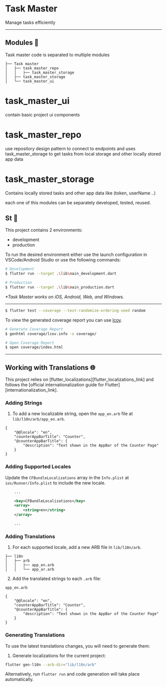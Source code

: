 # Task Master

Manage tasks efficiently

---

## Modules 🚀
Task master code is separated to multiple modules

```
├── Task master
│   ├── task_master_repo
│   │   ├── task_master_storage
│   ├── task_master_storage
│   └── task_master_ui
```

# task_master_ui 
contain basic project ui components

# task_master_repo
use repository design pattern to connect to endpoints and uses
task_master_storage to get tasks from local storage and other locally stored app data

# task_master_storage
Contains locally stored tasks and other app data like (token, userName ..)

each one of this modules can be separately developed, tested, reused.

## St 🚀

This project contains 2 environments:

- development
- production

To run the desired environment either use the launch configuration in VSCode/Android Studio or use the following commands:

```sh
# Development
$ flutter run --target .\lib\main_development.dart

# Production
$ flutter run --target .\lib\main_production.dart
```

_\*Task Master works on iOS, Android, Web, and Windows._

---

```sh
$ flutter test --coverage --test-randomize-ordering-seed random
```

To view the generated coverage report you can use [lcov](https://github.com/linux-test-project/lcov).

```sh
# Generate Coverage Report
$ genhtml coverage/lcov.info -o coverage/

# Open Coverage Report
$ open coverage/index.html
```

---

## Working with Translations 🌐

This project relies on [flutter_localizations][flutter_localizations_link] and follows the [official internationalization guide for Flutter][internationalization_link].

### Adding Strings

1. To add a new localizable string, open the `app_en.arb` file at `lib/l10n/arb/app_en.arb`.

```arb
{
    "@@locale": "en",
    "counterAppBarTitle": "Counter",
    "@counterAppBarTitle": {
        "description": "Text shown in the AppBar of the Counter Page"
    }
}
```

### Adding Supported Locales

Update the `CFBundleLocalizations` array in the `Info.plist` at `ios/Runner/Info.plist` to include the new locale.

```xml
    ...

    <key>CFBundleLocalizations</key>
	<array>
		<string>en</string>
	</array>

    ...
```

### Adding Translations

1. For each supported locale, add a new ARB file in `lib/l10n/arb`.

```
├── l10n
│   ├── arb
│   │   ├── app_en.arb
│   │   └── app_ar.arb
```

2. Add the translated strings to each `.arb` file:

`app_en.arb`

```arb
{
    "@@locale": "en",
    "counterAppBarTitle": "Counter",
    "@counterAppBarTitle": {
        "description": "Text shown in the AppBar of the Counter Page"
    }
}
```

### Generating Translations

To use the latest translations changes, you will need to generate them:

1. Generate localizations for the current project:

```sh
flutter gen-l10n --arb-dir="lib/l10n/arb"
```

Alternatively, run `flutter run` and code generation will take place automatically.

[coverage_badge]: coverage_badge.svg